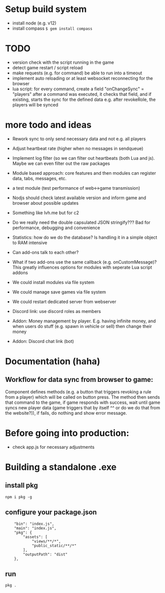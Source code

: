 # Setup build system
- install node (e.g. v12)
- install compass `$ gem install compass`



# TODO
* version check with the script running in the game
* detect game restart / script reload
* make requests (e.g. for command) be able to run into a timeout
* implement auto reloading or at least websocket reconnecting for the browser
* lua script:
  for every command, create a field "onChangeSync" = "players"
  after a command was executed, it checks that field, and if existing, starts the sync for the defined data
  e.g. after revokeRole, the players will be synced

# more todo and ideas
- Rework sync to only send necessary data and not e.g. all players
- Adjust heartbeat rate (higher when no messages in sendqueue)
- Implement log filter (so we can filter out heartbeats (both Lua and js). Maybe we can even filter out the raw packages 
- Module based approach: core features and then modules can register data, tabs, messages, etc.
- a test module (test performance of web<->game transmission)
- Nodjs should check latest available version and inform game and browser about possible updates
- Something like lvh.me but for c2
- Do we really need the double capsulated JSON stringify??? Bad for performance, debugging and convenience
- Statistics: how do we do the database? Is handling it in a simple object to RAM intensive
- Can add-ons talk to each other?
- What if two add-ons use the same callback (e.g. onCustomMessage)? This greatly influences options for modules with seperate Lua script addons
- We could install modules via file system
- We could manage save games via file system
- We could restart dedicated server from webserver

- Discord link: use discord roles as members

- Addon: Money management by player. E.g. having infinite money, and when users do stuff (e.g. spawn in vehicle or sell) then change their money
- Addon: Discord chat link (bot)

# Documentation (haha)

## Workflow for data sync from browser to game:
Component defines methods (e.g. a button that triggers revoking a rule from a player) which will be called on button press.
The method then sends that command to the game, if game responds with success, wait until game syncs new player data (game triggers that by itself ^^ or do we do that from the website?)), if fails, do nothing and show error message.

# Before going into production:
* check app.js for necessary adjustments

# Building a standalone .exe
## install pkg
`npm i pkg -g`
## configure your package.json
```
    "bin": "index.js",
    "main": "index.js",
    "pkg": {
        "assets": [
            "views/**/*",
            "public_static/**/*"
        ],
        "outputPath": "dist"
    },
```
## run
`pkg .`